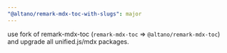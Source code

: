 ```yaml
---
"@altano/remark-mdx-toc-with-slugs": major
---
```


use fork of remark-mdx-toc (`remark-mdx-toc` => `@altano/remark-mdx-toc`) and upgrade all unified.js/mdx packages.
